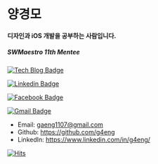 # 양경모

#### 디자인과 iOS 개발을 공부하는 사람입니다.
##### SWMaestro 11th Mentee

 [![Tech Blog Badge](http://img.shields.io/badge/-Tech%20blog-black?style=flat-square&logo=github&link=https://g4eng.github.io/)](https://g4eng.github.io/)
	
  [![Linkedin Badge](https://img.shields.io/badge/-LinkedIn-blue?style=flat-square&logo=Linkedin&logoColor=white&link=https://www.linkedin.com/in/g4neg/)](https://www.linkedin.com/in/g4eng/)
	
  [![Facebook Badge](https://img.shields.io/badge/-Instagram-%23E4405F?style=flat-square&logo=instagram&logoColor=white&link=https://www.instagram.com/gaeng2y)](https://www.instagram.com/gaeng2y)
  
  [![Gmail Badge](https://img.shields.io/badge/Gmail-d14836?style=flat-square&logo=Gmail&logoColor=white&link=mailto:gaeng1107@gmail.com)](mailto:gaeng1107@gmail.com)


- Email: gaeng1107@gmail.com
- Github: https://github.com/g4eng
- LinkedIn: https://www.linkedin.com/in/g4eng/

[![Hits](https://hits.seeyoufarm.com/api/count/incr/badge.svg?url=https%3A%2F%2Fgithub.com%2Fg4eng&count_bg=%239D3DC8&title_bg=%23555555&icon=&icon_color=%23E7E7E7&title=hits&edge_flat=false)](https://hits.seeyoufarm.com)

